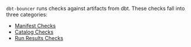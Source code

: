 `dbt-bouncer` runs checks against artifacts from dbt. These checks fall into three categories:

- [Manifest Checks](./checks_manifest.md)
- [Catalog Checks](./checks_catalog.md)
- [Run Results Checks](./checks_run_results.md)
